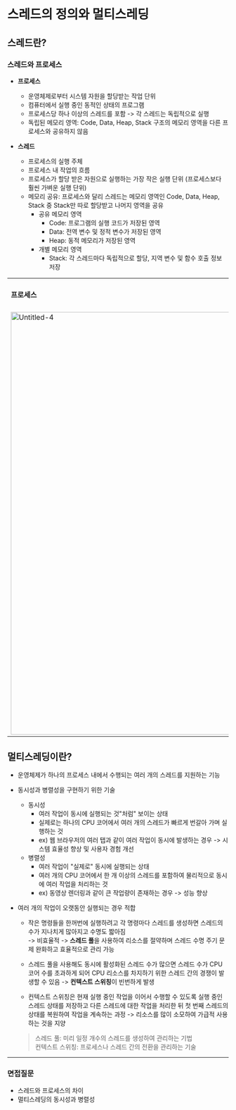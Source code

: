 # 스레드의 정의와 멀티스레딩   

## 스레드란?
### 스레드와 프로세스
- **프로세스**
  - 운영체제로부터 시스템 자원을 할당받는 작업 단위
  - 컴퓨터에서 실행 중인  동적인 상태의 프로그램
  - 프로세스당 하나 이상의 스레드를 포함 -> 각 스레드는 독립적으로 실행
  - 독립된 메모리 영역: Code, Data, Heap, Stack 구조의 메모리 영역을 다른 프로세스와 공유하지 않음

- **스레드**
  - 프로세스의 실행 주체
  - 프로세스 내 작업의 흐름
  - 프로세스가 할당 받은 자원으로 실행하는 가장 작은 실행 단위 (프로세스보다 훨씬 가벼운 실행 단위)
  - 메모리 공유: 프로세스와 달리 스레드는 메모리 영역인 Code, Data, Heap, Stack 중 Stack만 따로 할당받고 나머지 영역을 공유
    - 공유 메모리 영역
      - Code: 프로그램의 실행 코드가 저장된 영역
      - Data: 전역 변수 및 정적 변수가 저장된 영역
      - Heap: 동적 메모리가 저장된 영역
    - 개별 메모리 영역
      - Stack: 각 스레드마다 독립적으로 할당, 지역 변수 및 함수 호출 정보 저장
<table>
  <tr>
    <td><h4>프로세스</h4></td>
    <td><h4>스레드(멀티스레딩)</h4></td>
  </tr>
  <tr>
    <td><img width="960" alt="Untitled-4" src="https://github.com/user-attachments/assets/9f3c951e-19c2-49b9-af96-b43a0a6634cb"></td>
    <td><img width="896" alt="Untitled-5" src="https://github.com/user-attachments/assets/de05fb5c-3315-43ee-aca0-7eee608c4c32"></td>
  </tr>
</table>

## 멀티스레딩이란?
- 운영체제가 하나의 프로세스 내에서 수행되는 여러 개의 스레드를 지원하는 기능

- 동시성과 병렬성을 구현하기 위한 기술
  - 동시성
    - 여러 작업이 동시에 실행되는 것"처럼" 보이는 상태
    - 실제로는 하나의 CPU 코어에서 여러 개의 스레드가 빠르게 번갈아 가며 실행하는 것
    - ex) 웹 브라우저의 여러 탭과 같이 여러 작업이 동시에 발생하는 경우 -> 시스템 효율성 향상 및 사용자 경험 개선
  - 병렬성
    - 여러 작업이 "실제로" 동시에 실행되는 상태
    - 여러 개의 CPU 코어에서 한 개 이상의 스레드를 포함하여 물리적으로 동시에 여러 작업을 처리하는 것
    - ex) 동영상 렌더링과 같이 큰 작업량이 존재하는 경우 -> 성능 향상

- 여러 개의 작업이 오랫동안 실행되는 경우 적합

  - 작은 명령들을 한꺼번에 실행하려고 각 명령마다 스레드를 생성하면 스레드의 수가 지나치게 많아지고 수명도 짧아짐   
    -> 비효율적 -> **스레드 풀**을 사용하여 리소스를 절약하며 스레드 수명 주기 문제 완화하고 효율적으로 관리 가능
 
  - 스레드 풀을 사용해도 동시에 활성화된 스레드 수가 많으면 스레드 수가 CPU 코어 수를 초과하게 되어 CPU 리소스를 차지하기 위한 스레드 간의 경쟁이 발생할 수 있음 -> **컨텍스트 스위칭**이 빈번하게 발생

  - 컨텍스트 스위칭은 현재 실행 중인 작업을 이어서 수행할 수 있도록 실행 중인 스레드 상태를 저장하고 다른 스레드에 대한 작업을 처리한 뒤 첫 번째 스레드의 상태를 복원하여 작업을 계속하는 과정 -> 리소스를 많이 소모하여 가급적 사용하는 것을 지양

  > 스레드 풀: 미리 일정 개수의 스레드를 생성하여 관리하는 기법    
  > 컨텍스트 스위칭: 프로세스나 스레드 간의 전환을 관리하는 기술

---
### 면접질문
- 스레드와 프로세스의 차이
- 멀티스레딩의 동시성과 병렬성
